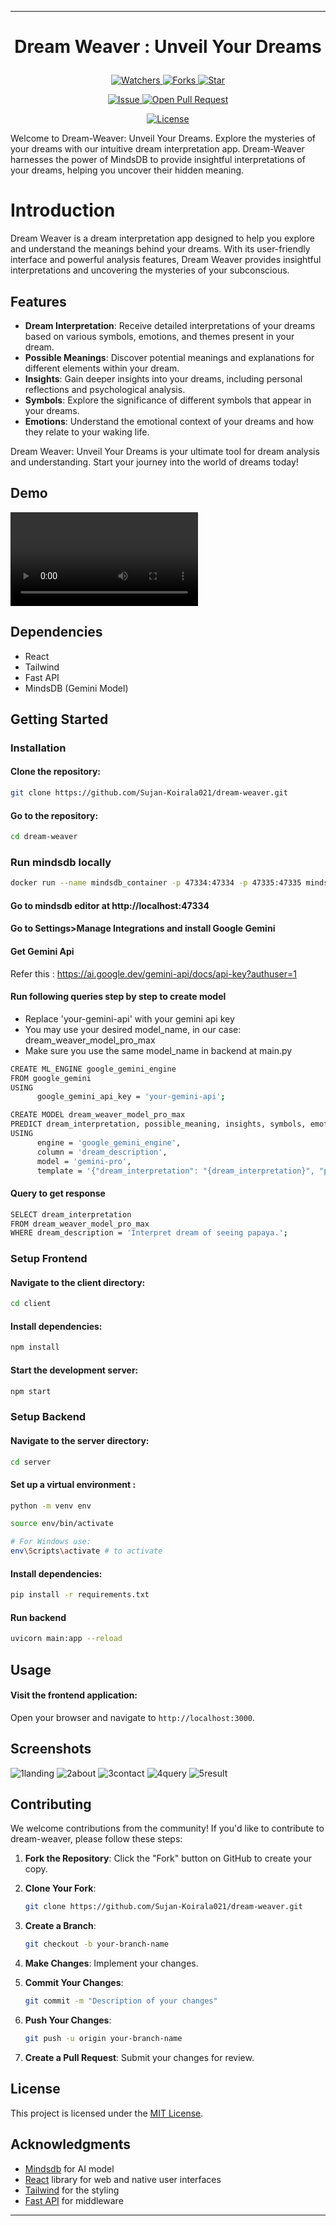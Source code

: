 

---

# <p align="center">Dream Weaver</span> : Unveil Your Dreams</p>
<p align="center">
    <p align="center">
        <a href="https://github.com/Sujan-Koirala021/dream-weaver" target="blank">
            <img src="https://img.shields.io/github/watchers/Sujan-Koirala021/dream-weaver?style=for-the-badge&logo=appveyor" alt="Watchers"/>
        </a>
        <a href="https://github.com/Sujan-Koirala021/dream-weaver" target="blank">
            <img src="https://img.shields.io/github/forks/Sujan-Koirala021/dream-weaver?style=for-the-badge&logo=appveyor" alt="Forks"/>
        </a>
        <a href="https://github.com/Sujan-Koirala021/dream-weaver/stargazers" target="blank">
            <img src="https://img.shields.io/github/stars/Sujan-Koirala021/dream-weaver?style=for-the-badge&logo=appveyor" alt="Star"/>
        </a>
    </p>
    <p align="center">
        <a href="https://github.com/Sujan-Koirala021/dream-weaver/issues" target="blank">
            <img src="https://img.shields.io/github/issues/Sujan-Koirala021/dream-weaver?style=for-the-badge&logo=appveyor" alt="Issue"/>
        </a>
        <a href="https://github.com/Sujan-Koirala021/dream-weaver/pulls" target="blank">
            <img src="https://img.shields.io/github/issues-pr/Sujan-Koirala021/dream-weaver?style=for-the-badge&logo=appveyor" alt="Open Pull Request"/>
        </a>
    </p>
    <p align="center">
        <a href="https://github.com/Sujan-Koirala021/dream-weaver/blob/master/LICENSE" target="blank">
            <img src="https://img.shields.io/github/license/Sujan-Koirala021/dream-weaver?style=for-the-badge&logo=appveyor" alt="License" />
        </a>
    </p>
</p>

Welcome to Dream-Weaver: Unveil Your Dreams. Explore the mysteries of your dreams with our intuitive dream interpretation app. Dream-Weaver harnesses the power of MindsDB to provide insightful interpretations of your dreams, helping you uncover their hidden meaning.

# Introduction

Dream Weaver is a dream interpretation app designed to help you explore and understand the meanings behind your dreams. With its user-friendly interface and powerful analysis features, Dream Weaver provides insightful interpretations and uncovering the mysteries of your subconscious.

## Features

- **Dream Interpretation**: Receive detailed interpretations of your dreams based on various symbols, emotions, and themes present in your dream.
- **Possible Meanings**: Discover potential meanings and explanations for different elements within your dream.
- **Insights**: Gain deeper insights into your dreams, including personal reflections and psychological analysis.
- **Symbols**: Explore the significance of different symbols that appear in your dreams.
- **Emotions**: Understand the emotional context of your dreams and how they relate to your waking life.

Dream Weaver: Unveil Your Dreams is your ultimate tool for dream analysis and understanding. Start your journey into the world of dreams today!


## Demo
<video src="https://github.com/user-attachments/assets/29767fcb-2bee-47ef-8186-8e811702392b"></video>




## Dependencies
- React
- Tailwind
- Fast API
- MindsDB (Gemini Model)

## Getting Started

### Installation




#### Clone the repository:
```bash
git clone https://github.com/Sujan-Koirala021/dream-weaver.git
```
#### Go to the repository:
```bash
cd dream-weaver
```

### Run mindsdb locally
```bash
docker run --name mindsdb_container -p 47334:47334 -p 47335:47335 mindsdb/mindsdb
```
#### Go to mindsdb editor at http://localhost:47334

#### Go to Settings>Manage Integrations and install Google Gemini

#### Get Gemini Api 
Refer this : https://ai.google.dev/gemini-api/docs/api-key?authuser=1

#### Run following queries step by step to create model
- Replace 'your-gemini-api' with your gemini api key
- You may use your desired model_name, in our case: dream_weaver_model_pro_max
- Make sure you use the same model_name in backend at main.py

```bash
CREATE ML_ENGINE google_gemini_engine
FROM google_gemini
USING
      google_gemini_api_key = 'your-gemini-api';
```
```bash
CREATE MODEL dream_weaver_model_pro_max
PREDICT dream_interpretation, possible_meaning, insights, symbols, emotions
USING
      engine = 'google_gemini_engine',
      column = 'dream_description',
      model = 'gemini-pro',
      template = '{"dream_interpretation": "{dream_interpretation}", "possible_meaning": "{possible_meaning}", "insights": "{insights}", "symbols": "{symbols}", "emotions": "{emotions}"}';
```
#### Query to get response
```bash
SELECT dream_interpretation
FROM dream_weaver_model_pro_max
WHERE dream_description = 'Interpret dream of seeing papaya.';
```


### Setup Frontend 

#### Navigate to the client directory:
```bash
cd client
```

#### Install dependencies:
```bash
npm install
```

#### Start the development server:
```bash
npm start
```





### Setup Backend 

#### Navigate to the server directory:
```bash
cd server
```

#### Set up a virtual environment :
```bash
python -m venv env

source env/bin/activate 

# For Windows use:
env\Scripts\activate # to activate
```

#### Install dependencies:
```bash
pip install -r requirements.txt
```
#### Run backend
```bash
uvicorn main:app --reload 
```

## Usage

#### Visit the frontend application:
Open your browser and navigate to `http://localhost:3000`.



## Screenshots
![1landing](https://github.com/user-attachments/assets/8f8b0843-7d64-4e28-a0e7-e2ac75082519)
![2about](https://github.com/user-attachments/assets/4fc78804-b815-4041-a803-61e51bfc4ff2)
![3contact](https://github.com/user-attachments/assets/03c88f20-d193-42b7-a1c9-c16875350e16)
![4query](https://github.com/user-attachments/assets/23620c41-2e68-495f-813a-15d8867658de)
![5result](https://github.com/user-attachments/assets/b12ad19f-acaa-4610-b7f5-9ee326160e30)



## Contributing

We welcome contributions from the community! If you'd like to contribute to dream-weaver, please follow these steps:

1. **Fork the Repository**: Click the "Fork" button on GitHub to create your copy.

2. **Clone Your Fork**:
   ```bash
   git clone https://github.com/Sujan-Koirala021/dream-weaver.git
   ```

3. **Create a Branch**:
   ```bash
   git checkout -b your-branch-name
   ```

4. **Make Changes**: Implement your changes.

5. **Commit Your Changes**:
   ```bash
   git commit -m "Description of your changes"
   ```

6. **Push Your Changes**:
   ```bash
   git push -u origin your-branch-name
   ```

7. **Create a Pull Request**: Submit your changes for review.

## License

This project is licensed under the [MIT License](LICENSE).

## Acknowledgments

- [Mindsdb](https://docs.mindsdb.com/what-is-mindsdb) for AI model
- [React](https://reactjs.org/) library for web and native user interfaces
- [Tailwind](https://tailwindcss.com/) for the styling
- [Fast API](https://fastapi.tiangolo.com/) for middleware


---
